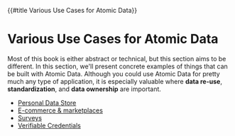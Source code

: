 {{#title Various Use Cases for Atomic Data}}
# Various Use Cases for Atomic Data

Most of this book is either abstract or technical, but this section aims to be different.
In this section, we'll present concrete examples of things that can be built with Atomic Data.
Although you could use Atomic Data for pretty much any type of application, it is especially valuable where **data re-use**, **standardization**, and **data ownership** are important.

<!-- This should align with SUMMARY.md -->
* [Personal Data Store](./personal-data-store.md)
* [E-commerce & marketplaces](./e-commerce.md)
* [Surveys](./surveys.md)
* [Verifiable Credentials](./verifiable-credentials.md)
